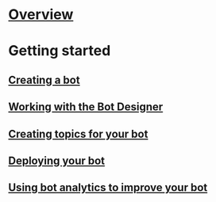 # [Overview](overview.md)

# Getting started

## [Creating a bot](getting-started-create-bot.md)

## [Working with the Bot Designer](getting-started-bot-designer.md)

## [Creating topics for your bot](getting-started-create-topics.md)

## [Deploying your bot](getting-started-deploy.md)

## [Using bot analytics to improve your bot](getting-started-analytics.md)